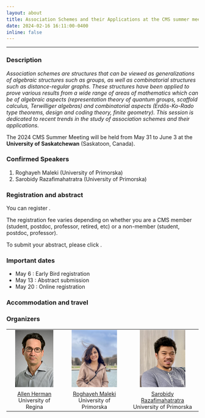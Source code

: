 ```yaml
---
layout: about
title: Association Schemes and their Applications at the CMS summer meeting 2024
date: 2024-02-16 16:11:00-0400
inline: false
---
```


***

### Description

*Association schemes are structures that can be viewed as generalizations of algebraic structures such as groups, as well as combinatorial structures such as distance-regular graphs. These structures have been applied to prove various results from a wide range of areas of mathematics which can be of algebraic aspects (representation theory of quantum groups, scaffold calculus, Terwilliger algebras) and combinatorial aspects (Erdős-Ko-Rado type theorems, design and coding theory, finite geometry). This session is dedicated to recent trends in the study of association schemes and their applications.*

The 2024 CMS Summer Meeting will be held from May 31 to June 3  at the **University of Saskatchewan** (Saskatoon, Canada). 

### Confirmed Speakers
   1. Roghayeh Maleki (University of Primorska)
   2. Sarobidy Razafimahatratra (University of Primorska)

### Registration and abstract

You can register . 

The registration fee varies depending on whether you are a CMS member (student, postdoc, professor, retired, etc) or a non-member (student, postdoc, professor).

To submit your abstract, please click . 

### Important dates

   * May 6 : Early Bird registration
   * May 13 : Abstract submission
   * May 20 : Online registration


### Accommodation and travel 

### Organizers
<table style="width:100%">
<tr>
   <td style="text-align:center"><img src="/assets/img/herman_a.jpg" height="150"></td>
   <td style="text-align:center"><img src="/assets/img/mitra4.jpg" height="150"></td>
   <td style="text-align:center"><img src="/assets/img/fig23.jpg" height="150"></td>
</tr>
<tr>
   <td style="text-align:center"><a href="https://uregina.ca/~hermana/">Allen Herman</a> <br> University of Regina</td>
   <td style="text-align:center"><a href="https://roghayehmaleki.github.io/">Roghayeh Maleki</a> <br> University of Primorska</td>
   <td style="text-align:center"><a href="https://sarobidyraz.com/">Sarobidy Razafimahatratra</a> <br> University of Primorska</td>
   
</tr>

</table>

